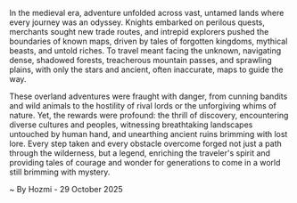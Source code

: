 
In the medieval era, adventure unfolded across vast, untamed lands where every journey was an odyssey. Knights embarked on perilous quests, merchants sought new trade routes, and intrepid explorers pushed the boundaries of known maps, driven by tales of forgotten kingdoms, mythical beasts, and untold riches. To travel meant facing the unknown, navigating dense, shadowed forests, treacherous mountain passes, and sprawling plains, with only the stars and ancient, often inaccurate, maps to guide the way.

These overland adventures were fraught with danger, from cunning bandits and wild animals to the hostility of rival lords or the unforgiving whims of nature. Yet, the rewards were profound: the thrill of discovery, encountering diverse cultures and peoples, witnessing breathtaking landscapes untouched by human hand, and unearthing ancient ruins brimming with lost lore. Every step taken and every obstacle overcome forged not just a path through the wilderness, but a legend, enriching the traveler's spirit and providing tales of courage and wonder for generations to come in a world still brimming with mystery.

~ By Hozmi - 29 October 2025
